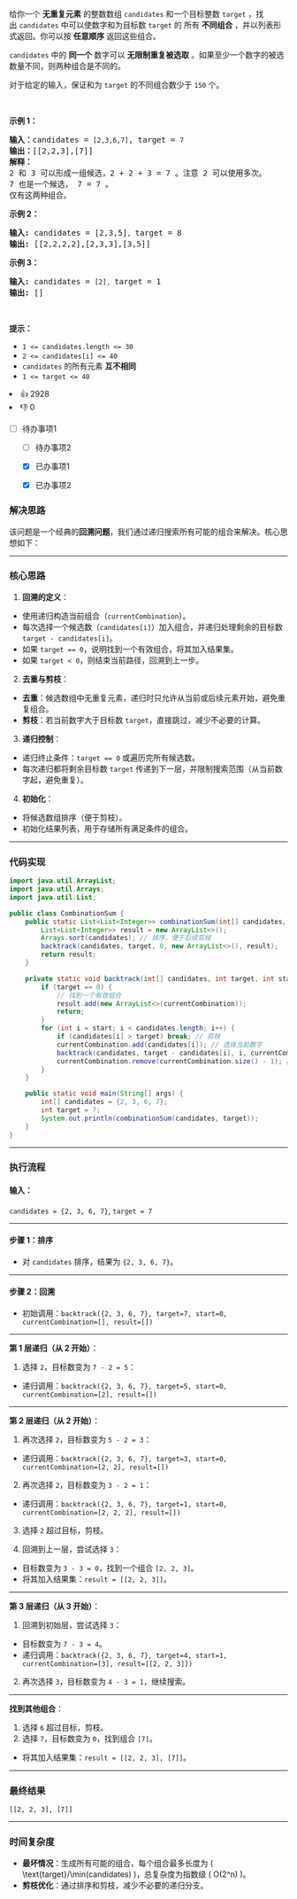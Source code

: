 <p>给你一个 <strong>无重复元素</strong> 的整数数组&nbsp;<code>candidates</code> 和一个目标整数&nbsp;<code>target</code>&nbsp;，找出&nbsp;<code>candidates</code>&nbsp;中可以使数字和为目标数&nbsp;<code>target</code> 的 所有<em>&nbsp;</em><strong>不同组合</strong> ，并以列表形式返回。你可以按 <strong>任意顺序</strong> 返回这些组合。</p>

<p><code>candidates</code> 中的 <strong>同一个</strong> 数字可以 <strong>无限制重复被选取</strong> 。如果至少一个数字的被选数量不同，则两种组合是不同的。&nbsp;</p>

<p>对于给定的输入，保证和为&nbsp;<code>target</code> 的不同组合数少于 <code>150</code> 个。</p>

<p>&nbsp;</p>

<p><strong>示例&nbsp;1：</strong></p>

<pre>
<strong>输入：</strong>candidates = <span><code>[2,3,6,7]</code></span>, target = <span><code>7</code></span>
<strong>输出：</strong>[[2,2,3],[7]]
<strong>解释：</strong>
2 和 3 可以形成一组候选，2 + 2 + 3 = 7 。注意 2 可以使用多次。
7 也是一个候选， 7 = 7 。
仅有这两种组合。</pre>

<p><strong>示例&nbsp;2：</strong></p>

<pre>
<strong>输入: </strong>candidates = [2,3,5]<span><code>, </code></span>target = 8
<strong>输出: </strong>[[2,2,2,2],[2,3,3],[3,5]]</pre>

<p><strong>示例 3：</strong></p>

<pre>
<strong>输入: </strong>candidates = <span><code>[2], </code></span>target = 1
<strong>输出: </strong>[]
</pre>

<p>&nbsp;</p>

<p><strong>提示：</strong></p>

<ul> 
 <li><code>1 &lt;= candidates.length &lt;= 30</code></li> 
 <li><code>2 &lt;= candidates[i] &lt;= 40</code></li> 
 <li><code>candidates</code> 的所有元素 <strong>互不相同</strong></li> 
 <li><code>1 &lt;= target &lt;= 40</code></li> 
</ul>

<div><li>👍 2928</li><li>👎 0</li></div>

- [ ] 待办事项1
    - [ ] 待办事项2
    - [x] 已办事项1
    - [x] 已办事项2



### 解决思路

该问题是一个经典的**回溯问题**，我们通过递归搜索所有可能的组合来解决。核心思想如下：

---

### **核心思路**
1. **回溯的定义**：
  - 使用递归构造当前组合（`currentCombination`）。
  - 每次选择一个候选数（`candidates[i]`）加入组合，并递归处理剩余的目标数 `target - candidates[i]`。
  - 如果 `target == 0`，说明找到一个有效组合，将其加入结果集。
  - 如果 `target < 0`，则结束当前路径，回溯到上一步。

2. **去重与剪枝**：
  - **去重**：候选数组中无重复元素，递归时只允许从当前或后续元素开始，避免重复组合。
  - **剪枝**：若当前数字大于目标数 `target`，直接跳过，减少不必要的计算。

3. **递归控制**：
  - 递归终止条件：`target == 0` 或遍历完所有候选数。
  - 每次递归都将剩余目标数 `target` 传递到下一层，并限制搜索范围（从当前数字起，避免重复）。

4. **初始化**：
  - 将候选数组排序（便于剪枝）。
  - 初始化结果列表，用于存储所有满足条件的组合。

---

### **代码实现**

```java
import java.util.ArrayList;
import java.util.Arrays;
import java.util.List;

public class CombinationSum {
    public static List<List<Integer>> combinationSum(int[] candidates, int target) {
        List<List<Integer>> result = new ArrayList<>();
        Arrays.sort(candidates); // 排序，便于后续剪枝
        backtrack(candidates, target, 0, new ArrayList<>(), result);
        return result;
    }

    private static void backtrack(int[] candidates, int target, int start, List<Integer> currentCombination, List<List<Integer>> result) {
        if (target == 0) {
            // 找到一个有效组合
            result.add(new ArrayList<>(currentCombination));
            return;
        }
        for (int i = start; i < candidates.length; i++) {
            if (candidates[i] > target) break; // 剪枝
            currentCombination.add(candidates[i]); // 选择当前数字
            backtrack(candidates, target - candidates[i], i, currentCombination, result); // 递归，允许重复选择当前数字
            currentCombination.remove(currentCombination.size() - 1); // 回溯，移除最后一个数字
        }
    }

    public static void main(String[] args) {
        int[] candidates = {2, 3, 6, 7};
        int target = 7;
        System.out.println(combinationSum(candidates, target));
    }
}
```

---

### **执行流程**

#### 输入：
`candidates = {2, 3, 6, 7}`, `target = 7`

---

#### 步骤 1：排序
- 对 `candidates` 排序，结果为 `{2, 3, 6, 7}`。

---

#### 步骤 2：回溯
- 初始调用：`backtrack({2, 3, 6, 7}, target=7, start=0, currentCombination=[], result=[])`

---

**第 1 层递归（从 2 开始）**：
1. 选择 `2`，目标数变为 `7 - 2 = 5`：
  - 递归调用：`backtrack({2, 3, 6, 7}, target=5, start=0, currentCombination=[2], result=[])`

---

**第 2 层递归（从 2 开始）**：
1. 再次选择 `2`，目标数变为 `5 - 2 = 3`：
  - 递归调用：`backtrack({2, 3, 6, 7}, target=3, start=0, currentCombination=[2, 2], result=[])`

2. 再次选择 `2`，目标数变为 `3 - 2 = 1`：
  - 递归调用：`backtrack({2, 3, 6, 7}, target=1, start=0, currentCombination=[2, 2, 2], result=[])`

3. 选择 `2` 超过目标，剪枝。

4. 回溯到上一层，尝试选择 `3`：
  - 目标数变为 `3 - 3 = 0`，找到一个组合 `[2, 2, 3]`。
  - 将其加入结果集：`result = [[2, 2, 3]]`。

---

**第 3 层递归（从 3 开始）**：
1. 回溯到初始层，尝试选择 `3`：
  - 目标数变为 `7 - 3 = 4`。
  - 递归调用：`backtrack({2, 3, 6, 7}, target=4, start=1, currentCombination=[3], result=[[2, 2, 3]])`

2. 再次选择 `3`，目标数变为 `4 - 3 = 1`，继续搜索。

---

**找到其他组合**：
1. 选择 `6` 超过目标，剪枝。
2. 选择 `7`，目标数变为 `0`，找到组合 `[7]`。
  - 将其加入结果集：`result = [[2, 2, 3], [7]]`。

---

### **最终结果**
`[[2, 2, 3], [7]]`

---

### **时间复杂度**
- **最坏情况**：生成所有可能的组合，每个组合最多长度为 \( \text{target}/\min(candidates) \)，总复杂度为指数级 \( O(2^n) \)。
- **剪枝优化**：通过排序和剪枝，减少不必要的递归分支。

